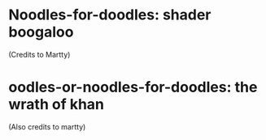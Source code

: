 # Noodles-for-doodles: shader boogaloo

(Credits to Martty)

# oodles-or-noodles-for-doodles: the wrath of khan

(Also credits to martty)
